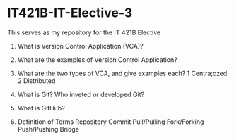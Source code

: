 # IT421B-IT-Elective-3
This serves as my repository for the IT 421B Elective
1. What is Version Control Application (VCA)?

2. What are the examples of Version Control Application?

3. What are the two types of VCA, and give examples each?
 1 Centra;ozed
 2 Distributed
4. What is Git?
   Who inveted or developed Git?

5. What is GitHub?

6.  Definition of Terms
	Repository
	Commit
	Pull/Pulling
	Fork/Forking
	Push/Pushing
	Bridge
